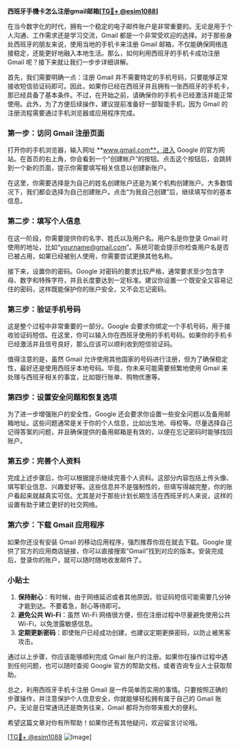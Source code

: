 **西班牙手機卡怎么注册gmail邮箱[[TG💪+ @esim1088](https://t.me/s/esim1088)]**

在当今数字化的时代，拥有一个稳定的电子邮件账户是非常重要的。无论是用于个人沟通、工作需求还是学习交流，Gmail 都是一个非常受欢迎的选择。对于那些身处西班牙的朋友来说，使用当地的手机卡来注册 Gmail 邮箱，不仅能确保网络连接稳定，还能更好地融入本地生活。那么，如何利用西班牙的手机卡成功注册 Gmail 呢？接下来就让我们一步步详细讲解。

首先，我们需要明确一点：注册 Gmail 并不需要特定的手机号码，只要能够正常接收短信验证码即可。因此，如果你已经在西班牙并且拥有一张西班牙的手机卡，那已经具备了基本条件。不过，在开始之前，请确保你的手机卡已经激活并能正常使用。此外，为了方便后续操作，建议提前准备好一部智能手机，因为 Gmail 的注册流程需要通过手机浏览器或应用程序完成。

### 第一步：访问 Gmail 注册页面

打开你的手机浏览器，输入网址 **www.gmail.com**，进入 Google 的官方网站。在首页的右上角，你会看到一个“创建帐户”的按钮。点击这个按钮后，会跳转到一个新的页面，提示你需要填写相关信息以创建新账户。

在这里，你需要选择是为自己的姓名创建账户还是为某个机构创建账户。大多数情况下，我们都会选择为自己创建账户。点击“为我自己创建”后，继续填写你的基本信息。

### 第二步：填写个人信息

在这一阶段，你需要提供你的名字、姓氏以及用户名。用户名是你登录 Gmail 时使用的地址，比如“yourname@gmail.com”。系统可能会提示你检查用户名是否已被占用，如果已经被别人使用，你需要尝试更换其他名称。

接下来，设置你的密码。Google 对密码的要求比较严格，通常要求至少包含字母、数字和特殊字符，并且长度要达到一定标准。建议你设置一个既安全又容易记住的密码，这样既能保护你的账户安全，又不会忘记密码。

### 第三步：验证手机号码

这是整个过程中非常重要的一部分。Google 会要求你绑定一个手机号码，用于接收验证码短信。在这里，你可以输入你在西班牙使用的手机号码。如果你的手机卡已经激活并且信号良好，那么应该可以顺利收到短信验证码。

值得注意的是，虽然 Gmail 允许使用其他国家的号码进行注册，但为了确保稳定性，最好还是使用西班牙本地号码。毕竟，你未来可能需要频繁地使用 Gmail 来处理与西班牙相关的事宜，比如银行账单、购物优惠等。

### 第四步：设置安全问题和恢复选项

为了进一步增强账户的安全性，Google 还会要求你设置一些安全问题以及备用邮箱地址。这些问题通常是关于你的个人信息，比如出生地、母校等。尽量选择自己记得答案的问题，并且确保提供的备用邮箱是有效的，以便在忘记密码时能够找回账户。

### 第五步：完善个人资料

完成上述步骤后，你可以根据提示继续完善个人资料。这部分内容包括上传头像、填写职业信息、兴趣爱好等。这些信息并不是强制性的，但填写得越完整，你的账户看起来就越真实可信。尤其是对于那些计划长期生活在西班牙的人来说，这样的设置有助于建立更好的社交网络。

### 第六步：下载 Gmail 应用程序

如果你还没有安装 Gmail 的移动应用程序，强烈推荐你现在就去下载。Google 提供了官方的应用商店链接，你可以直接搜索“Gmail”找到对应的版本。安装完成后，登录你的账户，就可以随时随地收发邮件了。

### 小贴士

1. **保持耐心**：有时候，由于网络延迟或者其他原因，验证码短信可能需要几分钟才能到达。不要着急，耐心等待即可。
2. **避免公共 Wi-Fi**：虽然 Wi-Fi 网络很方便，但在注册过程中尽量避免使用公共 Wi-Fi，以免泄露敏感信息。
3. **定期更新密码**：即使账户已经成功创建，也建议定期更换密码，以防止被黑客攻击。

通过以上步骤，你应该能够顺利完成 Gmail 账户的注册。如果你在操作过程中遇到任何问题，也可以随时查阅 Google 官方的帮助文档，或者咨询专业人士获取帮助。

总之，利用西班牙手机卡注册 Gmail 是一件简单而实用的事情。只要按照正确的步骤操作，并注意保护个人信息安全，你就能够轻松拥有属于自己的 Gmail 账户。无论是日常通讯还是商务往来，Gmail 都将为你带来极大的便利。

希望这篇文章对你有所帮助！如果你还有其他疑问，欢迎留言讨论哦。

[[TG💪+ @esim1088](https://t.me/s/esim1088) ![Image](https://i.postimg.cc/4NQfJmqS/Snipaste-2025-05-13-00-14-12.png)]